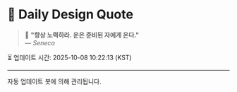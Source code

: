 
# 📘 Daily Design Quote

> 💬 **"항상 노력하라. 운은 준비된 자에게 온다."**  
> — *Seneca*

⏳ 업데이트 시간: 2025-10-08 10:22:13 (KST)

---

자동 업데이트 봇에 의해 관리됩니다.

